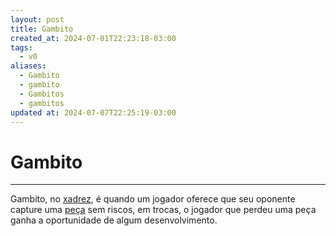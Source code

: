 ```yaml
---
layout: post
title: Gambito
created_at: 2024-07-01T22:23:18-03:00
tags:
  - v0
aliases:
  - Gambito
  - gambito
  - Gambitos
  - gambitos
updated at: 2024-07-07T22:25:19-03:00
---
```

# Gambito
---
Gambito, no [xadrez](api/2024/07/2024-07-06-Xadrez.md), é quando um jogador oferece que seu oponente capture uma [peça](api/2024/07/2024-07-06-Pecas_de_xadrez.md) sem riscos, em trocas, o jogador que perdeu uma peça ganha a oportunidade de algum desenvolvimento.